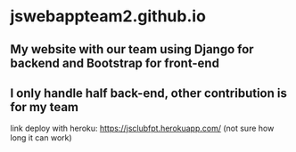 # jswebappteam2.github.io

## My website with our team using Django for backend and Bootstrap for front-end
## I only handle half back-end, other contribution is for my team

link deploy with heroku: https://jsclubfpt.herokuapp.com/ (not sure how long it can work)
